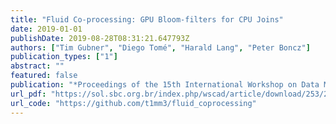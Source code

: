 ```yaml
---
title: "Fluid Co-processing: GPU Bloom-filters for CPU Joins"
date: 2019-01-01
publishDate: 2019-08-28T08:31:21.647793Z
authors: ["Tim Gubner", "Diego Tomé", "Harald Lang", "Peter Boncz"]
publication_types: ["1"]
abstract: ""
featured: false
publication: "*Proceedings of the 15th International Workshop on Data Management on New Hardware*"
url_pdf: "https://sol.sbc.org.br/index.php/wscad/article/download/253/240"
url_code: "https://github.com/t1mm3/fluid_coprocessing"
---
```


